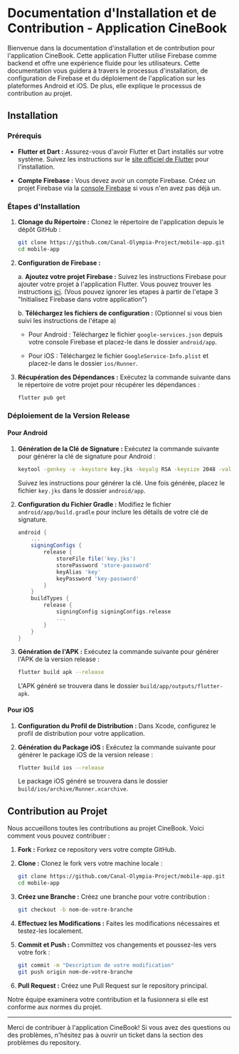 # Documentation d'Installation et de Contribution - Application CineBook

Bienvenue dans la documentation d'installation et de contribution pour l'application CineBook. Cette application Flutter utilise Firebase comme backend et offre une expérience fluide pour les utilisateurs. Cette documentation vous guidera à travers le processus d'installation, de configuration de Firebase et du déploiement de l'application sur les plateformes Android et iOS. De plus, elle explique le processus de contribution au projet.

## Installation

### Prérequis

- **Flutter et Dart :** Assurez-vous d'avoir Flutter et Dart installés sur votre système. Suivez les instructions sur le [site officiel de Flutter](https://flutter.dev/docs/get-started/install) pour l'installation.
  
- **Compte Firebase :** Vous devez avoir un compte Firebase. Créez un projet Firebase via la [console Firebase](https://console.firebase.google.com/) si vous n'en avez pas déjà un.

### Étapes d'Installation

1. **Clonage du Répertoire :** Clonez le répertoire de l'application depuis le dépôt GitHub :

    ```bash
    git clone https://github.com/Canal-Olympia-Project/mobile-app.git
    cd mobile-app
    ```

2. **Configuration de Firebase :**

    a. **Ajoutez votre projet Firebase :** Suivez les instructions Firebase pour ajouter votre projet à l'application Flutter. Vous pouvez trouver les instructions [ici](https://firebase.google.com/docs/flutter/setup?platform=flutter). (Vous pouvez ignorer les etapes à partir de l'etape 3 "Initialisez Firebase dans votre application")

    b. **Téléchargez les fichiers de configuration :** (Optionnel si vous bien suivi les instructions de l'étape a) 
    
    - Pour Android : Téléchargez le fichier `google-services.json` depuis votre console Firebase et placez-le dans le dossier `android/app`.
    
    - Pour iOS : Téléchargez le fichier `GoogleService-Info.plist` et placez-le dans le dossier `ios/Runner`.

3. **Récupération des Dépendances :** Exécutez la commande suivante dans le répertoire de votre projet pour récupérer les dépendances :

    ```bash
    flutter pub get
    ```

### Déploiement de la Version Release

#### Pour Android

1. **Génération de la Clé de Signature :** Exécutez la commande suivante pour générer la clé de signature pour Android :

    ```bash
    keytool -genkey -v -keystore key.jks -keyalg RSA -keysize 2048 -validity 10000 -alias key
    ```

    Suivez les instructions pour générer la clé. Une fois générée, placez le fichier `key.jks` dans le dossier `android/app`.

2. **Configuration du Fichier Gradle :** Modifiez le fichier `android/app/build.gradle` pour inclure les détails de votre clé de signature.

    ```gradle
    android {
        ...
        signingConfigs {
            release {
                storeFile file('key.jks')
                storePassword 'store-password'
                keyAlias 'key'
                keyPassword 'key-password'
            }
        }
        buildTypes {
            release {
                signingConfig signingConfigs.release
                ...
            }
        }
    }
    ```

3. **Génération de l'APK :** Exécutez la commande suivante pour générer l'APK de la version release :

    ```bash
    flutter build apk --release
    ```

    L'APK généré se trouvera dans le dossier `build/app/outputs/flutter-apk`.

#### Pour iOS

1. **Configuration du Profil de Distribution :** Dans Xcode, configurez le profil de distribution pour votre application.

2. **Génération du Package iOS :** Exécutez la commande suivante pour générer le package iOS de la version release :

    ```bash
    flutter build ios --release
    ```

    Le package iOS généré se trouvera dans le dossier `build/ios/archive/Runner.xcarchive`.

## Contribution au Projet

Nous accueillons toutes les contributions au projet CineBook. Voici comment vous pouvez contribuer :

1. **Fork :** Forkez ce repository vers votre compte GitHub.

2. **Clone :** Clonez le fork vers votre machine locale :

    ```bash
    git clone https://github.com/Canal-Olympia-Project/mobile-app.git
    cd mobile-app
    ```

3. **Créez une Branche :** Créez une branche pour votre contribution :

    ```bash
    git checkout -b nom-de-votre-branche
    ```

4. **Effectuez les Modifications :** Faites les modifications nécessaires et testez-les localement.

5. **Commit et Push :** Committez vos changements et poussez-les vers votre fork :

    ```bash
    git commit -m "Description de votre modification"
    git push origin nom-de-votre-branche
    ```

6. **Pull Request :** Créez une Pull Request sur le repository principal.

Notre équipe examinera votre contribution et la fusionnera si elle est conforme aux normes du projet.

---

Merci de contribuer à l'application CineBook! Si vous avez des questions ou des problèmes, n'hésitez pas à ouvrir un ticket dans la section des problèmes du repository.
